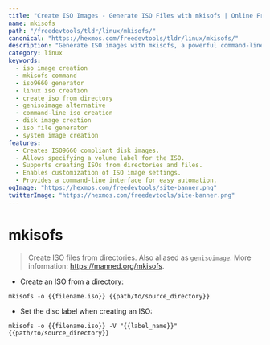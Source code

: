 ```yaml
---
title: "Create ISO Images - Generate ISO Files with mkisofs | Online Free DevTools by Hexmos"
name: mkisofs
path: "/freedevtools/tldr/linux/mkisofs/"
canonical: "https://hexmos.com/freedevtools/tldr/linux/mkisofs/"
description: "Generate ISO images with mkisofs, a powerful command-line tool for creating ISO9660 disk images from directories.  Easily create custom ISO files. Free online tool, no registration required."
category: linux
keywords:
  - iso image creation
  - mkisofs command
  - iso9660 generator
  - linux iso creation
  - create iso from directory
  - genisoimage alternative
  - command-line iso creation
  - disk image creation
  - iso file generator
  - system image creation
features:
  - Creates ISO9660 compliant disk images.
  - Allows specifying a volume label for the ISO.
  - Supports creating ISOs from directories and files.
  - Enables customization of ISO image settings.
  - Provides a command-line interface for easy automation.
ogImage: "https://hexmos.com/freedevtools/site-banner.png"
twitterImage: "https://hexmos.com/freedevtools/site-banner.png"
---
```


# mkisofs

> Create ISO files from directories.
> Also aliased as `genisoimage`.
> More information: <https://manned.org/mkisofs>.

- Create an ISO from a directory:

`mkisofs -o {{filename.iso}} {{path/to/source_directory}}`

- Set the disc label when creating an ISO:

`mkisofs -o {{filename.iso}} -V "{{label_name}}" {{path/to/source_directory}}`
